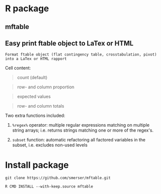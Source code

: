 #  R package

## mftable

## Easy print ftable object to LaTex or HTML

```
Format ftable object (flat contingency table, crosstabulation, pivot) into a LaTex or HTML rapport
```

Cell content:

> count (default) 

> row- and column proportion

> expected values

> row- and column totals

Two extra functions included:

1. `%regex%` operator: multiple regular expressions matching on multiple string arrays; i.e. returns strings matching one or more of the regex's.

2. `subset` function: automatic refactoring all factored variables in the subset, i.e. excludes non-used levels 

# Install package
```
git clone https://github.com/smerser/mftable.git

R CMD INSTALL --with-keep.source mftable
```
